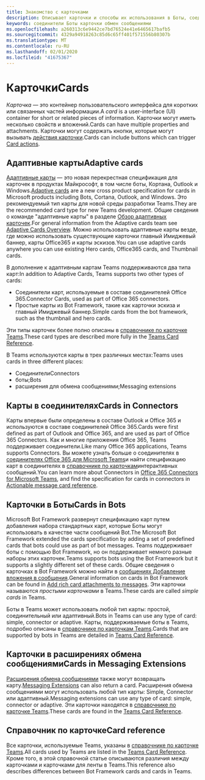 ```yaml
---
title: Знакомство с карточками
description: Описывает карточки и способы их использования в Боты, соединителях и расширениях обмена сообщениями.
keywords: соединители Боты карточки обмен сообщениями
ms.openlocfilehash: a260313c6e9442ce7bd76524e41e6465617bafb5
ms.sourcegitcommit: 4329a94918263c85d6c65ff401f571556b80307b
ms.translationtype: MT
ms.contentlocale: ru-RU
ms.lasthandoff: 02/01/2020
ms.locfileid: "41675367"
---
```

# <a name="cards"></a><span data-ttu-id="535d0-104">Карточки</span><span class="sxs-lookup"><span data-stu-id="535d0-104">Cards</span></span>

<span data-ttu-id="535d0-105">*Карточка* — это контейнер пользовательского интерфейса для коротких или связанных частей информации.</span><span class="sxs-lookup"><span data-stu-id="535d0-105">A *card* is a user-interface (UI) container for short or related pieces of information.</span></span> <span data-ttu-id="535d0-106">Карточки могут иметь несколько свойств и вложений.</span><span class="sxs-lookup"><span data-stu-id="535d0-106">Cards can have multiple properties and attachments.</span></span> <span data-ttu-id="535d0-107">Карточки могут содержать кнопки, которые могут вызывать [действия карточки](~/task-modules-and-cards/cards/cards-actions.md).</span><span class="sxs-lookup"><span data-stu-id="535d0-107">Cards can include buttons which can trigger [Card actions](~/task-modules-and-cards/cards/cards-actions.md).</span></span>

## <a name="adaptive-cards"></a><span data-ttu-id="535d0-108">Адаптивные карты</span><span class="sxs-lookup"><span data-stu-id="535d0-108">Adaptive cards</span></span>

<span data-ttu-id="535d0-109">[Адаптивные карты](~/task-modules-and-cards/cards/cards-reference.md#adaptive-card) — это новая перекрестная спецификация для карточек в продуктах Майкрософт, в том числе боты, Кортана, Outlook и Windows.</span><span class="sxs-lookup"><span data-stu-id="535d0-109">[Adaptive cards](~/task-modules-and-cards/cards/cards-reference.md#adaptive-card) are a new cross product specification for cards in Microsoft products including Bots, Cortana, Outlook, and Windows.</span></span> <span data-ttu-id="535d0-110">Это рекомендуемый тип карты для новой среды разработки Teams.</span><span class="sxs-lookup"><span data-stu-id="535d0-110">They are the recommended card type for new Teams development.</span></span> <span data-ttu-id="535d0-111">Общие сведения о команде "адаптивные карты" в разделе [Обзор адаптивных карточек](/adaptive-cards).</span><span class="sxs-lookup"><span data-stu-id="535d0-111">For general information from the Adaptive cards team see [Adaptive Cards Overview](/adaptive-cards).</span></span> <span data-ttu-id="535d0-112">Можно использовать адаптивные карты везде, где можно использовать существующие карточки главный Имиджевый баннер, карты Office365 и карты эскизов.</span><span class="sxs-lookup"><span data-stu-id="535d0-112">You can use adaptive cards anywhere you can use existing Hero cards, Office365 cards, and Thumbnail cards.</span></span>

<span data-ttu-id="535d0-113">В дополнение к адаптивным картам Teams поддерживаются два типа карт:</span><span class="sxs-lookup"><span data-stu-id="535d0-113">In addition to Adaptive Cards, Teams supports two other types of cards:</span></span>

* <span data-ttu-id="535d0-114">Соединители карт, используемые в составе соединителей Office 365.</span><span class="sxs-lookup"><span data-stu-id="535d0-114">Connector Cards, used as part of Office 365 connectors.</span></span>
* <span data-ttu-id="535d0-115">Простые карты из Bot Framework, такие как карточки эскиза и главный Имиджевый баннер.</span><span class="sxs-lookup"><span data-stu-id="535d0-115">Simple cards from the bot framework, such as the thumbnail and hero cards.</span></span>

<span data-ttu-id="535d0-116">Эти типы карточек более полно описаны в [справочнике по карточке Teams](~/task-modules-and-cards/cards/cards-reference.md).</span><span class="sxs-lookup"><span data-stu-id="535d0-116">These card types are described more fully in the [Teams Card Reference](~/task-modules-and-cards/cards/cards-reference.md).</span></span>

<span data-ttu-id="535d0-117">В Teams используются карты в трех различных местах:</span><span class="sxs-lookup"><span data-stu-id="535d0-117">Teams uses cards in three different places:</span></span>

* <span data-ttu-id="535d0-118">Соединители</span><span class="sxs-lookup"><span data-stu-id="535d0-118">Connectors</span></span>
* <span data-ttu-id="535d0-119">боты;</span><span class="sxs-lookup"><span data-stu-id="535d0-119">Bots</span></span>
* <span data-ttu-id="535d0-120">расширения для обмена сообщениями;</span><span class="sxs-lookup"><span data-stu-id="535d0-120">Messaging extensions</span></span>

## <a name="cards-in-connectors"></a><span data-ttu-id="535d0-121">Карты в соединителях</span><span class="sxs-lookup"><span data-stu-id="535d0-121">Cards in Connectors</span></span>

<span data-ttu-id="535d0-122">Карты впервые были определены в составе Outlook и Office 365 и используются в составе соединителей Office 365.</span><span class="sxs-lookup"><span data-stu-id="535d0-122">Cards were first defined as part of Outlook and Office 365, and are used as part of Office 365 Connectors.</span></span> <span data-ttu-id="535d0-123">Как и многие приложения Office 365, Teams поддерживает соединители.</span><span class="sxs-lookup"><span data-stu-id="535d0-123">Like many Office 365 applications, Teams supports Connectors.</span></span> <span data-ttu-id="535d0-124">Вы можете узнать больше о соединителях в [соединителях Office 365 для Microsoft Teams](~/webhooks-and-connectors/what-are-webhooks-and-connectors.md)и найти спецификацию карт в соединителях в [справочнике по карточкам](/outlook/actionable-messages/card-reference)интерактивных сообщений.</span><span class="sxs-lookup"><span data-stu-id="535d0-124">You can learn more about Connectors in [Office 365 Connectors for Microsoft Teams](~/webhooks-and-connectors/what-are-webhooks-and-connectors.md), and find the specification for cards in connectors in [Actionable message card reference](/outlook/actionable-messages/card-reference).</span></span>

## <a name="cards-in-bots"></a><span data-ttu-id="535d0-125">Карточки в Боты</span><span class="sxs-lookup"><span data-stu-id="535d0-125">Cards in Bots</span></span>

<span data-ttu-id="535d0-126">Microsoft Bot Framework развернут спецификацию карт путем добавления набора стандартных карт, которые Боты могут использовать в качестве части сообщений Bot.</span><span class="sxs-lookup"><span data-stu-id="535d0-126">The Microsoft Bot Framework extended the cards specification by adding a set of predefined cards that bots could use as part of bot messages.</span></span> <span data-ttu-id="535d0-127">Teams поддерживает боты с помощью Bot Framework, но он поддерживает немного разные наборы этих карточек.</span><span class="sxs-lookup"><span data-stu-id="535d0-127">Teams supports bots using the Bot Framework but it supports a slightly different set of these cards.</span></span> <span data-ttu-id="535d0-128">Общие сведения о карточках в Bot Framework можно найти в [сообщениях Добавление вложения в сообщения](/bot-framework/nodejs/bot-builder-nodejs-send-rich-cards).</span><span class="sxs-lookup"><span data-stu-id="535d0-128">General information on cards in Bot Framework can be found in [Add rich card attachments to messages](/bot-framework/nodejs/bot-builder-nodejs-send-rich-cards).</span></span> <span data-ttu-id="535d0-129">Эти карточки называются *простыми карточками* в Teams.</span><span class="sxs-lookup"><span data-stu-id="535d0-129">These cards are called *simple cards* in Teams.</span></span>

<span data-ttu-id="535d0-130">Боты в Teams может использовать любой тип карты: простой, соединительный или адаптивный.</span><span class="sxs-lookup"><span data-stu-id="535d0-130">Bots in Teams can use any type of card: simple, connector or adaptive.</span></span> <span data-ttu-id="535d0-131">Карты, поддерживаемые боты в Teams, подробно описаны в [справочнике по карточкам Teams](~/task-modules-and-cards/cards/cards-reference.md).</span><span class="sxs-lookup"><span data-stu-id="535d0-131">Cards that are supported by bots in Teams are detailed in [Teams Card Reference](~/task-modules-and-cards/cards/cards-reference.md).</span></span>  

## <a name="cards-in-messaging-extensions"></a><span data-ttu-id="535d0-132">Карточки в расширениях обмена сообщениями</span><span class="sxs-lookup"><span data-stu-id="535d0-132">Cards in Messaging Extensions</span></span>

<span data-ttu-id="535d0-133">[Расширения обмена сообщениями](~/messaging-extensions/what-are-messaging-extensions.md) также могут возвращать карту.</span><span class="sxs-lookup"><span data-stu-id="535d0-133">[Messaging Extensions](~/messaging-extensions/what-are-messaging-extensions.md) can also return a card.</span></span> <span data-ttu-id="535d0-134">Расширения обмена сообщениями могут использовать любой тип карты: Simple, Connector или адаптивный.</span><span class="sxs-lookup"><span data-stu-id="535d0-134">Messaging extensions can use any type of card: simple, connector or adaptive.</span></span> <span data-ttu-id="535d0-135">Эти карточки находятся в [справочнике по карточке Teams](~/task-modules-and-cards/cards/cards-reference.md).</span><span class="sxs-lookup"><span data-stu-id="535d0-135">These cards are found in the [Teams Card Reference](~/task-modules-and-cards/cards/cards-reference.md).</span></span>

## <a name="card-reference"></a><span data-ttu-id="535d0-136">Справочник по карточке</span><span class="sxs-lookup"><span data-stu-id="535d0-136">Card reference</span></span>

<span data-ttu-id="535d0-137">Все карточки, используемые Teams, указаны в [справочнике по карточке Teams](~/task-modules-and-cards/cards/cards-reference.md).</span><span class="sxs-lookup"><span data-stu-id="535d0-137">All cards used by Teams are listed in the [Teams Card Reference](~/task-modules-and-cards/cards/cards-reference.md).</span></span> <span data-ttu-id="535d0-138">Кроме того, в этой справочной статье описываются различия между карточками и карточками для ленты в Teams.</span><span class="sxs-lookup"><span data-stu-id="535d0-138">This reference also describes differences between Bot Framework cards and cards in Teams.</span></span>
